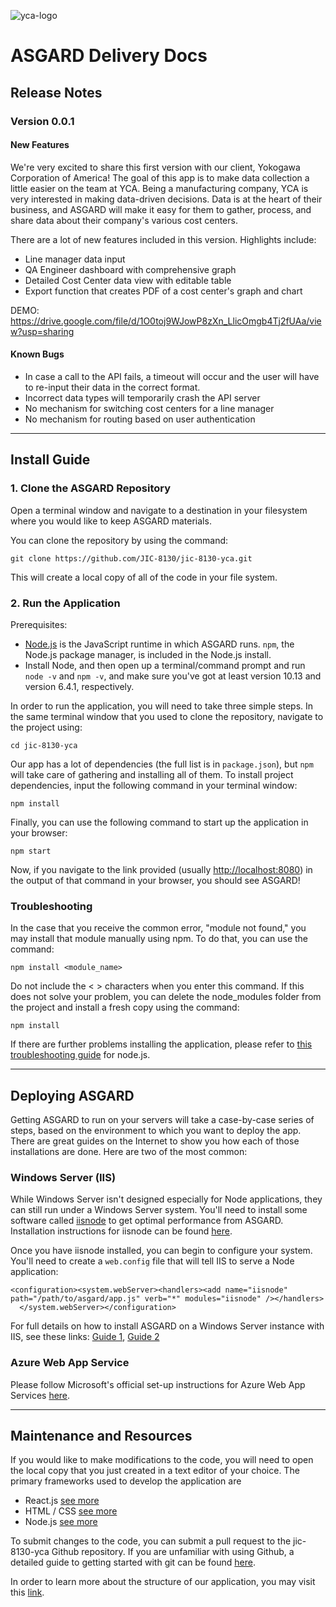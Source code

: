 ![yca-logo](http://industriaaldia.com/images/ialdia/logos/yokogawa_logo.jpg)

# ASGARD Delivery Docs

## Release Notes

### Version 0.0.1 

#### New Features

We're very excited to share this first version with our client, Yokogawa Corporation of America! The goal of this app is to make data collection a little easier on the team at YCA. Being a manufacturing company, YCA is very interested in making data-driven decisions. Data is at the heart of their business, and ASGARD will make it easy for them to gather, process, and share data about their company's various cost centers.

There are a lot of new features included in this version. Highlights include:

- Line manager data input
- QA Engineer dashboard with comprehensive graph
- Detailed Cost Center data view with editable table
- Export function that creates PDF of a cost center's graph and chart

DEMO: https://drive.google.com/file/d/1O0toj9WJowP8zXn_LlicOmgb4Tj2fUAa/view?usp=sharing

#### Known Bugs

- In case a call to the API fails, a timeout will occur and the user will have to re-input their data in the correct format. 
- Incorrect data types will temporarily crash the API server
- No mechanism for switching cost centers for a line manager
- No mechanism for routing based on user authentication

------

## Install Guide

### 1. Clone the ASGARD Repository

Open a terminal window and navigate to a destination in your filesystem where you would like to keep ASGARD materials.

You can clone the repository by using the command:
```
git clone https://github.com/JIC-8130/jic-8130-yca.git
```

This will create a local copy of all of the code in your file system.

### 2. Run the Application

Prerequisites:
- [Node.js](https://nodejs.org/en/) is the JavaScript runtime in which ASGARD runs. `npm`, the Node.js package manager, is included in the Node.js install.
- Install Node, and then open up a terminal/command prompt and run `node -v` and `npm -v`, and make sure you've got at least version 10.13 and version 6.4.1, respectively.

In order to run the application, you will need to take three simple steps. 
In the same terminal window that you used to clone the repository, navigate to the project using:
```
cd jic-8130-yca
```

Our app has a lot of dependencies (the full list is in `package.json`), but `npm` will take care of gathering and installing all of them.
To install project dependencies, input the following command in your terminal window:
```
npm install
```

Finally, you can use the following command to start up the application in your browser:
```
npm start
```

Now, if you navigate to the link provided (usually [http://localhost:8080](http://localhost:8080)) in the output of that command in your browser, you should see ASGARD!

### Troubleshooting

In the case that you receive the common error, "module not found," you may install that module manually using npm. To do that, you can use the command:
```
npm install <module_name>
```
Do not include the < > characters when you enter this command. If this does not solve your problem, you can delete the node_modules folder from the project and install a fresh copy using the command:
```
npm install
```

If there are further problems installing the application, please refer to [this troubleshooting guide](https://devcenter.kinvey.com/nodejs/guides/troubleshooting) for node.js.


------

## Deploying ASGARD

Getting ASGARD to run on your servers will take a case-by-case series of steps, based on the environment to which you want to deploy the app. There are great guides on the Internet to show you how each of those installations are done. Here are two of the most common:


### Windows Server (IIS)

While Windows Server isn't designed especially for Node applications, they can still run under a Windows Server system. You'll need to install some software called [iisnode](https://github.com/Azure/iisnode) to get optimal performance from ASGARD. Installation instructions for iisnode can be found [here](https://github.com/Azure/iisnode#hosting-nodejs-applications-in-iis-on-windows).

Once you have iisnode installed, you can begin to configure your system. You'll need to create a `web.config` file that will tell IIS to serve a Node application:
```
<configuration><system.webServer><handlers><add name="iisnode" path="/path/to/asgard/app.js" verb="*" modules="iisnode" /></handlers>    
  </system.webServer></configuration>
```

For full details on how to install ASGARD on a Windows Server instance with IIS, see these links: [Guide 1](https://www.hanselman.com/blog/InstallingAndRunningNodejsApplicationsWithinIISOnWindowsAreYouMad.aspx), [Guide 2](https://tomasz.janczuk.org/2011/08/hosting-nodejs-applications-in-iis-on.html)

### Azure Web App Service

Please follow Microsoft's official set-up instructions for Azure Web App Services [here](https://docs.microsoft.com/en-us/azure/app-service/app-service-web-get-started-nodejs).


------

## Maintenance and Resources

If you would like to make modifications to the code, you will need to open the local copy that you just created in a text editor of your choice.
The primary frameworks used to develop the application are
- React.js [see more](https://reactjs.org/)
- HTML / CSS [see more](https://learn.shayhowe.com/html-css/)
- Node.js [see more](https://nodejs.org/en/about/)

To submit changes to the code, you can submit a pull request to the jic-8130-yca Github repository. If you are unfamiliar with using Github, a detailed guide to getting started with git can be found [here](https://git-scm.com/book/en/v2/Getting-Started-Git-Basics).

In order to learn more about the structure of our application, you may visit this [link](https://drive.google.com/open?id=1IRWXvqxzXfkr8TDX4VfOpGl3umd0hPc2).
